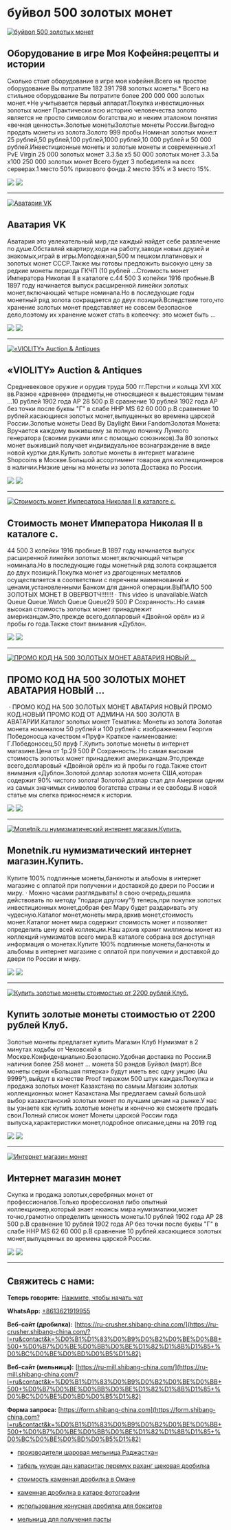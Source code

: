 # буйвол 500 золотых монет

<a href="https://swt.shibang-china.com/?l=ru&img&k=%D0%B1%D1%83%D0%B9%D0%B2%D0%BE%D0%BB+500+%D0%B7%D0%BE%D0%BB%D0%BE%D1%82%D1%8B%D1%85+%D0%BC%D0%BE%D0%BD%D0%B5%D1%82" target="_blank">![буйвол 500 золотых монет](http://static.shibang-china.com/all-800x300/309.jpg)</a>

## Оборудование в игре Моя Кофейня:рецепты и истории
Сколько стоит оборудование в игре моя кофейня.Всего на простое оборудование Вы потратите 182 391 798 золотых монеты.* Всего на стильное оборудование Вы потратите более 200 000 000 золотых монет.*Не учитывается первый аппарат.Покупка инвестиционных золотых монет Практически всю историю человечества золото является не просто символом богатства,но и неким эталоном понятия &#171;вечная ценность&#187;.Золотые монетыЗолотые монеты России.Выгодно продать монеты из золота.Золото 999 пробы.Номинал золотых моне:т 25 рублей,50 рублей,100 рублей,1000 рублей,10 000 рублей и 50 000 рублей.Инвестиционные монеты и золотые монеты и современные.x1 PvE Virgin 25 000 золотых монет 3.3.5a x5 50 000 золотых монет 3.3.5a x100 250 000 золотых монет Всего будет 3 победителя на всех серверах.1 место 50% призового фонда.2 место 35% и 3 место 15%.


<a href="https://whatsapp.shibangsoft.com/WhatsApp.php" target="_blank" title="WhatsApp">![](http://static.shibang-china.com/icon/whatsapp.png)</a> <a href="https://swt.shibang-china.com/?l=ru&icon&k=%D0%B1%D1%83%D0%B9%D0%B2%D0%BE%D0%BB+500+%D0%B7%D0%BE%D0%BB%D0%BE%D1%82%D1%8B%D1%85+%D0%BC%D0%BE%D0%BD%D0%B5%D1%82" target="_blank">![](http://static.shibang-china.com/icon/chat-ru.png)</a>

---

<a href="https://swt.shibang-china.com/?l=ru&img&k=%D0%B1%D1%83%D0%B9%D0%B2%D0%BE%D0%BB+500+%D0%B7%D0%BE%D0%BB%D0%BE%D1%82%D1%8B%D1%85+%D0%BC%D0%BE%D0%BD%D0%B5%D1%82" target="_blank">![Аватария VK](http://static.shibang-china.com/all-800x300/1116.jpg)</a>

## Аватария VK
Аватария это увлекательный мир,где каждый найдет себе развлечение по душе.Обставляй квартиру,ходи на работу,заводи новых друзей и знакомых,играй в игры.Молодежная,500 м пешком.платиновых и золотых монет СССР.Также мы готовы предложить высокую цену за редкие монеты периода ГКЧП (10 рублей …Стоимость монет Императора Николая II в каталоге с.44 500 3 копейки 1916 пробные.В 1897 году начинается выпуск расширенной линейки золотых монет,включающий четыре номинала.Но в последующие годы монетный ряд золота сокращается до двух позиций.Вследствие того,что хранение золотых монет представляет не совсем безопасное дело,поэтому их хранение может стать в копеечку: это может быть …


<a href="https://whatsapp.shibangsoft.com/WhatsApp.php" target="_blank" title="WhatsApp">![](http://static.shibang-china.com/icon/whatsapp.png)</a> <a href="https://swt.shibang-china.com/?l=ru&icon&k=%D0%B1%D1%83%D0%B9%D0%B2%D0%BE%D0%BB+500+%D0%B7%D0%BE%D0%BB%D0%BE%D1%82%D1%8B%D1%85+%D0%BC%D0%BE%D0%BD%D0%B5%D1%82" target="_blank">![](http://static.shibang-china.com/icon/chat-ru.png)</a>

---

<a href="https://swt.shibang-china.com/?l=ru&img&k=%D0%B1%D1%83%D0%B9%D0%B2%D0%BE%D0%BB+500+%D0%B7%D0%BE%D0%BB%D0%BE%D1%82%D1%8B%D1%85+%D0%BC%D0%BE%D0%BD%D0%B5%D1%82" target="_blank">![&#171;VIOLITY&#187; Auction &amp; Antiques](http://static.shibang-china.com/all-800x300/719.jpg)</a>

## &#171;VIOLITY&#187; Auction &amp; Antiques
Средневековое оружие и орудия труда 500 гг.Перстни и кольца XVI XIX вв.Разное &#171;древнее&#187; (предметы,не относящиеся к вышестоящим темам …10 рублей 1902 года АР 28 500 p.В сравнение 10 рублей 1902 года АР без точки после буквы &quot;Г&quot; в слабе ННР MS 62 60 000 p.В сравнение 10 рублей.касающиеся золотых монет,выпущенных во времена царской России.Золотые монеты Dead By Daylight Вики FandomЗолотая Монета: Вручается каждому выжившему за полную починку Лунного генератора (своими руками или с помощью союзников).За 80 золотых монет выживший получает индивидуальное вознаграждение в виде новой куртки для.Купить золотые монеты в интернет магазине Shopcoins в Москве.Большой ассортимент товаров для коллекционеров в наличии.Низкие цены на монеты из золота.Доставка по России.


<a href="https://whatsapp.shibangsoft.com/WhatsApp.php" target="_blank" title="WhatsApp">![](http://static.shibang-china.com/icon/whatsapp.png)</a> <a href="https://swt.shibang-china.com/?l=ru&icon&k=%D0%B1%D1%83%D0%B9%D0%B2%D0%BE%D0%BB+500+%D0%B7%D0%BE%D0%BB%D0%BE%D1%82%D1%8B%D1%85+%D0%BC%D0%BE%D0%BD%D0%B5%D1%82" target="_blank">![](http://static.shibang-china.com/icon/chat-ru.png)</a>

---

<a href="https://swt.shibang-china.com/?l=ru&img&k=%D0%B1%D1%83%D0%B9%D0%B2%D0%BE%D0%BB+500+%D0%B7%D0%BE%D0%BB%D0%BE%D1%82%D1%8B%D1%85+%D0%BC%D0%BE%D0%BD%D0%B5%D1%82" target="_blank">![Стоимость монет Императора Николая II в каталоге с.](http://static.shibang-china.com/all-800x300/57.jpg)</a>

## Стоимость монет Императора Николая II в каталоге с.
44 500 3 копейки 1916 пробные.В 1897 году начинается выпуск расширенной линейки золотых монет,включающий четыре номинала.Но в последующие годы монетный ряд золота сокращается до двух позиций.Покупка монет из драгоценных металлов осуществляется в соответствии с перечнем наименований и ценами,установленными Банком для данной операции.ВЫПАЛО 500 ЗОЛОТЫХ МОНЕТ В ОВЕРВОТЧ!!!!!!!&nbsp;&#0183;&#32;This video is unavailable.Watch Queue Queue.Watch Queue Queue29 500 ₽ Сохранность:.Но самая высокая стоимость золотых монет принадлежит американцам.Это,прежде всего,долларовый &#171;Двойной орёл&#187; из й пробы го года.Также стоит внимания &#171;Дублон.


<a href="https://whatsapp.shibangsoft.com/WhatsApp.php" target="_blank" title="WhatsApp">![](http://static.shibang-china.com/icon/whatsapp.png)</a> <a href="https://swt.shibang-china.com/?l=ru&icon&k=%D0%B1%D1%83%D0%B9%D0%B2%D0%BE%D0%BB+500+%D0%B7%D0%BE%D0%BB%D0%BE%D1%82%D1%8B%D1%85+%D0%BC%D0%BE%D0%BD%D0%B5%D1%82" target="_blank">![](http://static.shibang-china.com/icon/chat-ru.png)</a>

---

<a href="https://swt.shibang-china.com/?l=ru&img&k=%D0%B1%D1%83%D0%B9%D0%B2%D0%BE%D0%BB+500+%D0%B7%D0%BE%D0%BB%D0%BE%D1%82%D1%8B%D1%85+%D0%BC%D0%BE%D0%BD%D0%B5%D1%82" target="_blank">![ПРОМО КОД НА 500 ЗОЛОТЫХ МОНЕТ АВАТАРИЯ НОВЫЙ …](http://static.shibang-china.com/all-800x300/746.jpg)</a>

## ПРОМО КОД НА 500 ЗОЛОТЫХ МОНЕТ АВАТАРИЯ НОВЫЙ …
&nbsp;&#0183;&#32;ПРОМО КОД НА 500 ЗОЛОТЫХ МОНЕТ АВАТАРИЯ НОВЫЙ ПРОМО КОД.НОВЫЙ ПРОМО КОД ОТ АДМИНА НА 500 ЗОЛОТА В АВАТАРИИ.Каталог золотых монет Тематика: Монеты из золота Золотая монета номиналом 50 рублей и 100 рублей с изображением Георгия Победоносца качеством &#171;Пруф&#187; Краткое наименование: Г.Победоносец,50 пруф Г.Купить золотые монеты в интернет магазине.Цена от 1р.29 500 ₽ Сохранность:.Но самая высокая стоимость золотых монет принадлежит американцам.Это,прежде всего,долларовый &#171;Двойной орёл&#187; из й пробы го года.Также стоит внимания &#171;Дублон.Золотой доллар золотая монета США,которая содержит 90% чистого золота! Золотой доллар стал для Америки одним из самых значимых символов богатства страны и ее свободы.В новой статье мы слегка прикоснемся к истории.


<a href="https://whatsapp.shibangsoft.com/WhatsApp.php" target="_blank" title="WhatsApp">![](http://static.shibang-china.com/icon/whatsapp.png)</a> <a href="https://swt.shibang-china.com/?l=ru&icon&k=%D0%B1%D1%83%D0%B9%D0%B2%D0%BE%D0%BB+500+%D0%B7%D0%BE%D0%BB%D0%BE%D1%82%D1%8B%D1%85+%D0%BC%D0%BE%D0%BD%D0%B5%D1%82" target="_blank">![](http://static.shibang-china.com/icon/chat-ru.png)</a>

---

<a href="https://swt.shibang-china.com/?l=ru&img&k=%D0%B1%D1%83%D0%B9%D0%B2%D0%BE%D0%BB+500+%D0%B7%D0%BE%D0%BB%D0%BE%D1%82%D1%8B%D1%85+%D0%BC%D0%BE%D0%BD%D0%B5%D1%82" target="_blank">![Monetnik.ru нумизматический интернет магазин.Купить.](http://static.shibang-china.com/all-800x300/1118.jpg)</a>

## Monetnik.ru нумизматический интернет магазин.Купить.
Купите 100% подлинные монеты,банкноты и альбомы в интернет магазине с оплатой при получении и доставкой до двери по России и миру.&nbsp;&#0183;&#32;Можно часами разглядывать! в свою очередь,решила действовать по методу &quot;подари другому&quot;!) теперь,при покупке золотых инвестиционных монет,добрая фея Мару будет раздаривать эту чудесную.Каталог монет,монеты мира,архив монет,стоимость монет.Каталог монет мира содержит стоимость монет и позволяет определить цену всей коллекции.Наш архив хранит миллионы монет из коллекций нумизматов всего мира.В каталоге собрана вся доступная информация о монетах.Купите 100% подлинные монеты,банкноты и альбомы в интернет магазине с оплатой при получении и доставкой до двери по России и миру.


<a href="https://whatsapp.shibangsoft.com/WhatsApp.php" target="_blank" title="WhatsApp">![](http://static.shibang-china.com/icon/whatsapp.png)</a> <a href="https://swt.shibang-china.com/?l=ru&icon&k=%D0%B1%D1%83%D0%B9%D0%B2%D0%BE%D0%BB+500+%D0%B7%D0%BE%D0%BB%D0%BE%D1%82%D1%8B%D1%85+%D0%BC%D0%BE%D0%BD%D0%B5%D1%82" target="_blank">![](http://static.shibang-china.com/icon/chat-ru.png)</a>

---

<a href="https://swt.shibang-china.com/?l=ru&img&k=%D0%B1%D1%83%D0%B9%D0%B2%D0%BE%D0%BB+500+%D0%B7%D0%BE%D0%BB%D0%BE%D1%82%D1%8B%D1%85+%D0%BC%D0%BE%D0%BD%D0%B5%D1%82" target="_blank">![Купить золотые монеты стоимостью от 2200 рублей Клуб.](http://static.shibang-china.com/all-800x300/589.jpg)</a>

## Купить золотые монеты стоимостью от 2200 рублей Клуб.
Золотые монеты предлагает купить Магазин Клуб Нумизмат в 2 минутах ходьбы от Чеховской в Москве.Конфиденциально.Безопасно.Удобная доставка по России.В наличии более 258 монет … монета 50 рэндов Буйвол (март).Все монеты серии &#171;Большая пятерка&#187; будут иметь вес одну унцию (Au 9999&#176;),выйдут в качестве Proof тиражом 500 штук каждая.Покупка и продажа золотых монет Казахстана по самым.Магазин золотых коллекционных монет Казахстана.Мы предлагаем самый большой выбор казахстанский золотых монет по лучшим ценам на рынке.У нас вы узнаете как купить золотые монеты и конечно же сможете продать свои.Полный список монет Монеты царской России года выпуска,характеристики монет,подробное описание,цены на 2019 год


<a href="https://whatsapp.shibangsoft.com/WhatsApp.php" target="_blank" title="WhatsApp">![](http://static.shibang-china.com/icon/whatsapp.png)</a> <a href="https://swt.shibang-china.com/?l=ru&icon&k=%D0%B1%D1%83%D0%B9%D0%B2%D0%BE%D0%BB+500+%D0%B7%D0%BE%D0%BB%D0%BE%D1%82%D1%8B%D1%85+%D0%BC%D0%BE%D0%BD%D0%B5%D1%82" target="_blank">![](http://static.shibang-china.com/icon/chat-ru.png)</a>

---

<a href="https://swt.shibang-china.com/?l=ru&img&k=%D0%B1%D1%83%D0%B9%D0%B2%D0%BE%D0%BB+500+%D0%B7%D0%BE%D0%BB%D0%BE%D1%82%D1%8B%D1%85+%D0%BC%D0%BE%D0%BD%D0%B5%D1%82" target="_blank">![Интернет магазин монет](http://static.shibang-china.com/all-800x300/466.jpg)</a>

## Интернет магазин монет
Скупка и продажа золотых,серебряных монет от профессионалов.Только профессионал либо опытный коллекционер,который знает нюансы мира нумизматики,может точно,грамотно определить ценность монеты.10 рублей 1902 года АР 28 500 p.В сравнение 10 рублей 1902 года АР без точки после буквы &quot;Г&quot; в слабе ННР MS 62 60 000 p.В сравнение 10 рублей.касающиеся золотых монет,выпущенных во времена царской России.

<a href="https://whatsapp.shibangsoft.com/WhatsApp.php" target="_blank" title="WhatsApp">![](http://static.shibang-china.com/icon/whatsapp.png)</a> <a href="https://swt.shibang-china.com/?l=ru&icon&k=%D0%B1%D1%83%D0%B9%D0%B2%D0%BE%D0%BB+500+%D0%B7%D0%BE%D0%BB%D0%BE%D1%82%D1%8B%D1%85+%D0%BC%D0%BE%D0%BD%D0%B5%D1%82" target="_blank">![](http://static.shibang-china.com/icon/chat-ru.png)</a>

---
## Свяжитесь с нами:

**Теперь говорите:** [Нажмите, чтобы начать чат](https://swt.shibang-china.com?l=ru&contact&k=%D0%B1%D1%83%D0%B9%D0%B2%D0%BE%D0%BB+500+%D0%B7%D0%BE%D0%BB%D0%BE%D1%82%D1%8B%D1%85+%D0%BC%D0%BE%D0%BD%D0%B5%D1%82)

**WhatsApp:**  [+8613621919955](https://whatsapp.shibangsoft.com/WhatsApp.php)

**Веб-сайт (дробилка):** [https://ru-crusher.shibang-china.com/](https://ru-crusher.shibang-china.com/?l=ru&contact&k=%D0%B1%D1%83%D0%B9%D0%B2%D0%BE%D0%BB+500+%D0%B7%D0%BE%D0%BB%D0%BE%D1%82%D1%8B%D1%85+%D0%BC%D0%BE%D0%BD%D0%B5%D1%82)

**Веб-сайт (мельница):** [https://ru-mill.shibang-china.com/](https://ru-mill.shibang-china.com/?l=ru&contact&k=%D0%B1%D1%83%D0%B9%D0%B2%D0%BE%D0%BB+500+%D0%B7%D0%BE%D0%BB%D0%BE%D1%82%D1%8B%D1%85+%D0%BC%D0%BE%D0%BD%D0%B5%D1%82)

**Форма запроса:** [https://form.shibang-china.com](https://form.shibang-china.com?l=ru&contact&k=%D0%B1%D1%83%D0%B9%D0%B2%D0%BE%D0%BB+500+%D0%B7%D0%BE%D0%BB%D0%BE%D1%82%D1%8B%D1%85+%D0%BC%D0%BE%D0%BD%D0%B5%D1%82)

* [производители шаровая мельница Раджастхан](../115/%D0%BF%D1%80%D0%BE%D0%B8%D0%B7%D0%B2%D0%BE%D0%B4%D0%B8%D1%82%D0%B5%D0%BB%D0%B8%20%D1%88%D0%B0%D1%80%D0%BE%D0%B2%D0%B0%D1%8F%20%D0%BC%D0%B5%D0%BB%D1%8C%D0%BD%D0%B8%D1%86%D0%B0%20%D0%A0%D0%B0%D0%B4%D0%B6%D0%B0%D1%81%D1%82%D1%85%D0%B0%D0%BD.md)

* [табель укуран дан капаситас перемук раханг щековая дробилка](../118/%D1%82%D0%B0%D0%B1%D0%B5%D0%BB%D1%8C%20%D1%83%D0%BA%D1%83%D1%80%D0%B0%D0%BD%20%D0%B4%D0%B0%D0%BD%20%D0%BA%D0%B0%D0%BF%D0%B0%D1%81%D0%B8%D1%82%D0%B0%D1%81%20%D0%BF%D0%B5%D1%80%D0%B5%D0%BC%D1%83%D0%BA%20%D1%80%D0%B0%D1%85%D0%B0%D0%BD%D0%B3%20%D1%89%D0%B5%D0%BA%D0%BE%D0%B2%D0%B0%D1%8F%20%D0%B4%D1%80%D0%BE%D0%B1%D0%B8%D0%BB%D0%BA%D0%B0.md)

* [стоимость каменная дробилка в Омане](../112/%D1%81%D1%82%D0%BE%D0%B8%D0%BC%D0%BE%D1%81%D1%82%D1%8C%20%D0%BA%D0%B0%D0%BC%D0%B5%D0%BD%D0%BD%D0%B0%D1%8F%20%D0%B4%D1%80%D0%BE%D0%B1%D0%B8%D0%BB%D0%BA%D0%B0%20%D0%B2%20%D0%9E%D0%BC%D0%B0%D0%BD%D0%B5.md)

* [каменная дробилка в катаре фотографии](../111/%D0%BA%D0%B0%D0%BC%D0%B5%D0%BD%D0%BD%D0%B0%D1%8F%20%D0%B4%D1%80%D0%BE%D0%B1%D0%B8%D0%BB%D0%BA%D0%B0%20%D0%B2%20%D0%BA%D0%B0%D1%82%D0%B0%D1%80%D0%B5%20%D1%84%D0%BE%D1%82%D0%BE%D0%B3%D1%80%D0%B0%D1%84%D0%B8%D0%B8.md)

* [использование конусная дробилка для бокситов](../109/%D0%B8%D1%81%D0%BF%D0%BE%D0%BB%D1%8C%D0%B7%D0%BE%D0%B2%D0%B0%D0%BD%D0%B8%D0%B5%20%D0%BA%D0%BE%D0%BD%D1%83%D1%81%D0%BD%D0%B0%D1%8F%20%D0%B4%D1%80%D0%BE%D0%B1%D0%B8%D0%BB%D0%BA%D0%B0%20%D0%B4%D0%BB%D1%8F%20%D0%B1%D0%BE%D0%BA%D1%81%D0%B8%D1%82%D0%BE%D0%B2.md)

* [мельница для получения пасты](../111/%D0%BC%D0%B5%D0%BB%D1%8C%D0%BD%D0%B8%D1%86%D0%B0%20%D0%B4%D0%BB%D1%8F%20%D0%BF%D0%BE%D0%BB%D1%83%D1%87%D0%B5%D0%BD%D0%B8%D1%8F%20%D0%BF%D0%B0%D1%81%D1%82%D1%8B.md)